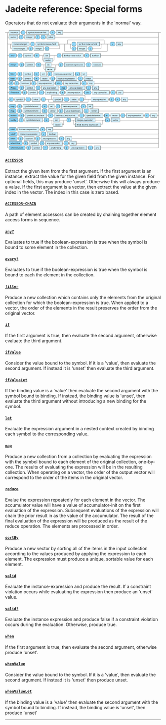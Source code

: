 <!---
  This markdown file was generated. Do not edit.
  -->

# Jadeite reference: Special forms

Operators that do not evaluate their arguments in the 'normal' way.

!["special-form"](../halite-bnf-diagrams/special-form-j.svg)

#### [`ACCESSOR`](halite_full-reference-j.md#ACCESSOR)

Extract the given item from the first argument. If the first argument is an instance, extract the value for the given field from the given instance. For optional fields, this may produce 'unset'. Otherwise this will always produce a value. If the first argument is a vector, then extract the value at the given index in the vector. The index in this case is zero based.

#### [`ACCESSOR-CHAIN`](halite_full-reference-j.md#ACCESSOR-CHAIN)

A path of element accessors can be created by chaining together element access forms in sequence.

#### [`any?`](halite_full-reference-j.md#any_Q)

Evaluates to true if the boolean-expression is true when the symbol is bound to some element in the collection.

#### [`every?`](halite_full-reference-j.md#every_Q)

Evaluates to true if the boolean-expression is true when the symbol is bound to each the element in the collection.

#### [`filter`](halite_full-reference-j.md#filter)

Produce a new collection which contains only the elements from the original collection for which the boolean-expression is true. When applied to a vector, the order of the elements in the result preserves the order from the original vector.

#### [`if`](halite_full-reference-j.md#if)

If the first argument is true, then evaluate the second argument, otherwise evaluate the third argument.

#### [`ifValue`](halite_full-reference-j.md#ifValue)

Consider the value bound to the symbol. If it is a 'value', then evaluate the second argument. If instead it is 'unset' then evaluate the third argument.

#### [`ifValueLet`](halite_full-reference-j.md#ifValueLet)

If the binding value is a 'value' then evaluate the second argument with the symbol bound to binding. If instead, the binding value is 'unset', then evaluate the third argument without introducing a new binding for the symbol.

#### [`let`](halite_full-reference-j.md#let)

Evaluate the expression argument in a nested context created by binding each symbol to the corresponding value.

#### [`map`](halite_full-reference-j.md#map)

Produce a new collection from a collection by evaluating the expression with the symbol bound to each element of the original collection, one-by-one. The results of evaluating the expression will be in the resulting collection. When operating on a vector, the order of the output vector will correspond to the order of the items in the original vector.

#### [`reduce`](halite_full-reference-j.md#reduce)

Evalue the expression repeatedly for each element in the vector. The accumulator value will have a value of accumulator-init on the first evaluation of the expression. Subsequent evaluations of the expression will chain the prior result in as the value of the accumulator. The result of the final evaluation of the expression will be produced as the result of the reduce operation. The elements are processed in order.

#### [`sortBy`](halite_full-reference-j.md#sortBy)

Produce a new vector by sorting all of the items in the input collection according to the values produced by applying the expression to each element. The expression must produce a unique, sortable value for each element.

#### [`valid`](halite_full-reference-j.md#valid)

Evaluate the instance-expression and produce the result. If a constraint violation occurs while evaluating the expression then produce an 'unset' value.

#### [`valid?`](halite_full-reference-j.md#valid_Q)

Evaluate the instance expression and produce false if a constraint violation occurs during the evaluation. Otherwise, produce true.

#### [`when`](halite_full-reference-j.md#when)

If the first argument is true, then evaluate the second argument, otherwise produce 'unset'.

#### [`whenValue`](halite_full-reference-j.md#whenValue)

Consider the value bound to the symbol. If it is a 'value', then evaluate the second argument. If instead it is 'unset' then produce unset.

#### [`whenValueLet`](halite_full-reference-j.md#whenValueLet)

If the binding value is a 'value' then evaluate the second argument with the symbol bound to binding. If instead, the binding value is 'unset', then produce 'unset'

---
